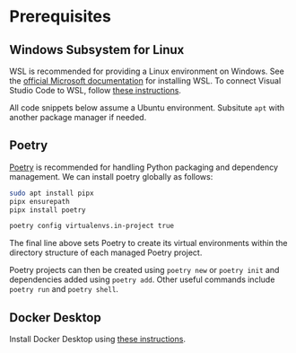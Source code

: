# Prerequisites

## Windows Subsystem for Linux

WSL is recommended for providing a Linux environment on Windows. See the [official Microsoft documentation](https://learn.microsoft.com/en-us/linux/install#install-linux-with-windows-subsystem-for-linux) for installing WSL. To connect Visual Studio Code to WSL, follow [these instructions](https://code.visualstudio.com/docs/remote/wsl-tutorial).

All code snippets below assume a Ubuntu environment. Subsitute `apt` with another package manager if needed.

## Poetry

[Poetry](https://python-poetry.org/) is recommended for handling Python packaging and dependency management.  We can install poetry globally as follows:

```bash
sudo apt install pipx
pipx ensurepath
pipx install poetry

poetry config virtualenvs.in-project true
```

The final line above sets Poetry to create its virtual environments within the directory structure of each managed Poetry project.

Poetry projects can then be created using `poetry new` or `poetry init` and dependencies added using `poetry add`. Other useful commands include `poetry run` and `poetry shell`.

## Docker Desktop

Install Docker Desktop using [these instructions](https://docs.docker.com/get-docker/).
